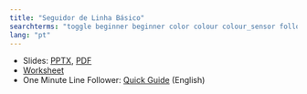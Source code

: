 ```yaml
---
title: "Seguidor de Linha Básico"
searchterms: "toggle beginner beginner color colour colour_sensor follower basic line_tracker sensors ipad tablet programming_app app android line_follower line colour_sensor basic_line_follower seguidor_de_linha_básico"
lang: "pt"
---
```

 <ul>
 <li class="ng-binding">Slides:
 <a href="ProgrammingLessons/beginner/BasicLineFollower.pptx">PPTX</a>,
 <a href="ProgrammingLessons/beginner/BasicLineFollower.pdf">PDF</a>
 </li>
 <li> <a href="ProgrammingLessons/beginner/BasicLineFollower.docx">Worksheet</a>
 </li>
 <li>One Minute Line Follower: <a href="translations/en-us/guides//OneMinuteLineFollower.pdf">Quick Guide</a> (English)
 </li>
 </ul>

